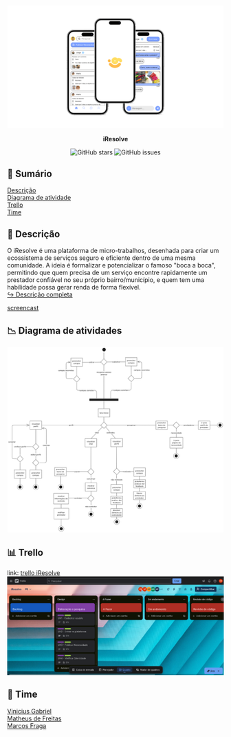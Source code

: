 <p align="center">
    <img src="iresolve_preview.png"/>
</p>

<p align="center"><b>iResolve</b></p>

<div align="center">

![GitHub stars](https://img.shields.io/github/stars/gitviini/iResolve)
![GitHub issues](https://img.shields.io/github/issues/gitviini/iResolve)

</div>

## :bookmark_tabs: Sumário
[Descrição](#bookmark-descrição) <br />
[Diagrama de atividade](#chart_with_downwards_trend-diagrama-de-atividades) <br />
[Trello](#bar_chart-trello) <br />
[Time](#busts_in_silhouette-time) <br />

## :bookmark: Descrição
O iResolve é uma plataforma de micro-trabalhos, desenhada para criar um ecossistema de serviços seguro e eficiente dentro de uma mesma comunidade. A ideia é formalizar e potencializar o famoso "boca a boca", permitindo que quem precisa de um serviço encontre rapidamente um prestador confiável no seu próprio bairro/município, e quem tem uma habilidade possa gerar renda de forma flexível. <br />
[↪ Descrição completa](DESCRIPTION.md)

[screencast](https://drive.google.com/file/d/1Z96b5DC-VthR6tXtd6-uh1292Y8Sm98j/view?usp=sharing)

## :chart_with_downwards_trend: Diagrama de atividades
![Diagrama de atividades](./diagrama_de_atividades.png)

## :bar_chart: Trello
link: [trello iResolve](https://trello.com/invite/b/68d1d3b16aae0205c2c07d29/ATTIb0afe195adb4e00e5b0fb60bbca4226d9C51A98A/iresolve)
![Trello Project Image](./src/trello/image.png)

## :busts_in_silhouette: Time
[Vinicius Gabriel](https://github.com/gitviini/) <br />
[Matheus de Freitas](https://github.com/matheusprojects) <br />
[Marcos Fraga](https://github.com/MarcTony0) <br />
